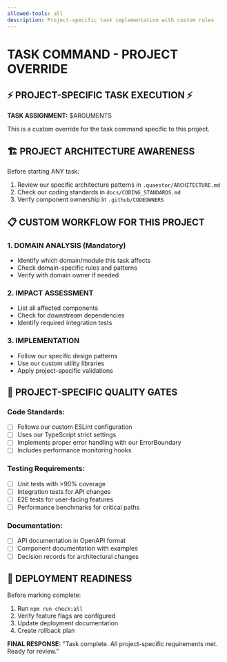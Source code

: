 ```yaml
---
allowed-tools: all
description: Project-specific task implementation with custom rules
---
```


# TASK COMMAND - PROJECT OVERRIDE
<!-- META:command:task -->
<!-- META:version:1.0-custom -->
<!-- META:project-override:true -->

## ⚡ PROJECT-SPECIFIC TASK EXECUTION ⚡

**TASK ASSIGNMENT:** $ARGUMENTS

This is a custom override for the task command specific to this project.

## 🏗️ PROJECT ARCHITECTURE AWARENESS

Before starting ANY task:
1. Review our specific architecture patterns in `.quaestor/ARCHITECTURE.md`
2. Check our coding standards in `docs/CODING_STANDARDS.md`
3. Verify component ownership in `.github/CODEOWNERS`

## 📋 CUSTOM WORKFLOW FOR THIS PROJECT

### 1. DOMAIN ANALYSIS (Mandatory)
- Identify which domain/module this task affects
- Check domain-specific rules and patterns
- Verify with domain owner if needed

### 2. IMPACT ASSESSMENT
- List all affected components
- Check for downstream dependencies
- Identify required integration tests

### 3. IMPLEMENTATION
- Follow our specific design patterns
- Use our custom utility libraries
- Apply project-specific validations

## 🎯 PROJECT-SPECIFIC QUALITY GATES

### Code Standards:
- [ ] Follows our custom ESLint configuration
- [ ] Uses our TypeScript strict settings
- [ ] Implements proper error handling with our ErrorBoundary
- [ ] Includes performance monitoring hooks

### Testing Requirements:
- [ ] Unit tests with >90% coverage
- [ ] Integration tests for API changes
- [ ] E2E tests for user-facing features
- [ ] Performance benchmarks for critical paths

### Documentation:
- [ ] API documentation in OpenAPI format
- [ ] Component documentation with examples
- [ ] Decision records for architectural changes

## 🚀 DEPLOYMENT READINESS

Before marking complete:
1. Run `npm run check:all`
2. Verify feature flags are configured
3. Update deployment documentation
4. Create rollback plan

**FINAL RESPONSE:** "Task complete. All project-specific requirements met. Ready for review."